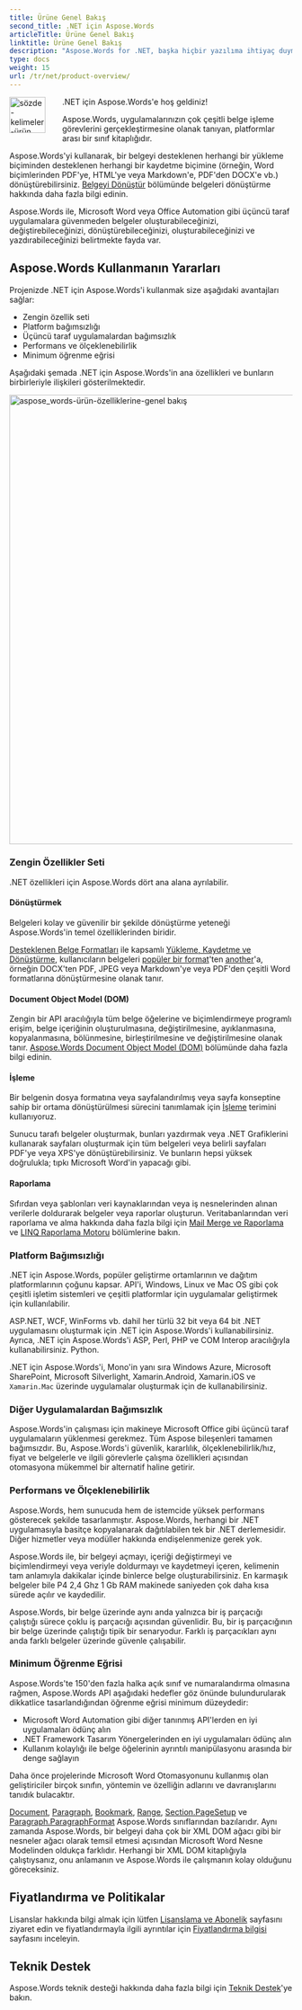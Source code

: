 ```yaml
---
title: Ürüne Genel Bakış
second_title: .NET için Aspose.Words
articleTitle: Ürüne Genel Bakış
linktitle: Ürüne Genel Bakış
description: "Aspose.Words for .NET, başka hiçbir yazılıma ihtiyaç duymadan belgeleri oluşturmak, değiştirmek, dönüştürmek, işlemek ve yazdırmak için tasarlanmış bir yazılım kitaplığıdır."
type: docs
weight: 15
url: /tr/net/product-overview/
---
```


<img src="/words/net/product-overview/product-overview_1" alt="sözde-kelimeler-ürün" align="left" style="width:64px; margin: 0 30px 30px 0"/>

.NET için Aspose.Words'e hoş geldiniz!

Aspose.Words, uygulamalarınızın çok çeşitli belge işleme görevlerini gerçekleştirmesine olanak tanıyan, platformlar arası bir sınıf kitaplığıdır.

Aspose.Words'yi kullanarak, bir belgeyi desteklenen herhangi bir yükleme biçiminden desteklenen herhangi bir kaydetme biçimine (örneğin, Word biçimlerinden PDF'ye, HTML'ye veya Markdown'e, PDF'den DOCX'e vb.) dönüştürebilirsiniz. [Belgeyi Dönüştür](/words/tr/net/convert-a-document/) bölümünde belgeleri dönüştürme hakkında daha fazla bilgi edinin.

Aspose.Words ile, Microsoft Word veya Office Automation gibi üçüncü taraf uygulamalara güvenmeden belgeler oluşturabileceğinizi, değiştirebileceğinizi, dönüştürebileceğinizi, oluşturabileceğinizi ve yazdırabileceğinizi belirtmekte fayda var.

## Aspose.Words Kullanmanın Yararları

Projenizde .NET için Aspose.Words'i kullanmak size aşağıdaki avantajları sağlar:

- Zengin özellik seti
- Platform bağımsızlığı
- Üçüncü taraf uygulamalardan bağımsızlık
- Performans ve ölçeklenebilirlik
- Minimum öğrenme eğrisi

Aşağıdaki şemada .NET için Aspose.Words'in ana özellikleri ve bunların birbirleriyle ilişkileri gösterilmektedir.

<img src="/words/net/product-overview/aspose-words-product-features-overview.png" alt="aspose_words-ürün-özelliklerine-genel bakış" style="width:800px"/>

### Zengin Özellikler Seti

.NET özellikleri için Aspose.Words dört ana alana ayrılabilir.

#### Dönüştürmek

Belgeleri kolay ve güvenilir bir şekilde dönüştürme yeteneği Aspose.Words'in temel özelliklerinden biridir.

[Desteklenen Belge Formatları](/words/tr/net/supported-document-formats/) ile kapsamlı [Yükleme, Kaydetme ve Dönüştürme](/words/tr/net/loading-saving-and-converting/), kullanıcıların belgeleri [popüler bir format](https://reference.aspose.com/words/net/aspose.words/loadformat/)'ten [another](https://reference.aspose.com/words/net/aspose.words/saveformat/)'a, örneğin DOCX'ten PDF, JPEG veya Markdown'ye veya PDF'den çeşitli Word formatlarına dönüştürmesine olanak tanır.

#### Document Object Model (DOM)

Zengin bir API aracılığıyla tüm belge öğelerine ve biçimlendirmeye programlı erişim, belge içeriğinin oluşturulmasına, değiştirilmesine, ayıklanmasına, kopyalanmasına, bölünmesine, birleştirilmesine ve değiştirilmesine olanak tanır. [Aspose.Words Document Object Model (DOM)](/words/tr/net/aspose-words-document-object-model/) bölümünde daha fazla bilgi edinin.

#### İşleme

Bir belgenin dosya formatına veya sayfalandırılmış veya sayfa konseptine sahip bir ortama dönüştürülmesi sürecini tanımlamak için [İşleme](/words/tr/net/rendering/) terimini kullanıyoruz.

Sunucu tarafı belgeler oluşturmak, bunları yazdırmak veya .NET Grafiklerini kullanarak sayfaları oluşturmak için tüm belgeleri veya belirli sayfaları PDF'ye veya XPS'ye dönüştürebilirsiniz. Ve bunların hepsi yüksek doğrulukla; tıpkı Microsoft Word'in yapacağı gibi.

#### Raporlama

Sıfırdan veya şablonları veri kaynaklarından veya iş nesnelerinden alınan verilerle doldurarak belgeler veya raporlar oluşturun. Veritabanlarından veri raporlama ve alma hakkında daha fazla bilgi için [Mail Merge ve Raporlama](/words/net/mail-merge-and-reporting/) ve [LINQ Raporlama Motoru](/words/net/linq-reporting-engine/) bölümlerine bakın.

### Platform Bağımsızlığı

.NET için Aspose.Words, popüler geliştirme ortamlarının ve dağıtım platformlarının çoğunu kapsar. API'i, Windows, Linux ve Mac OS gibi çok çeşitli işletim sistemleri ve çeşitli platformlar için uygulamalar geliştirmek için kullanılabilir.

ASP.NET, WCF, WinForms vb. dahil her türlü 32 bit veya 64 bit .NET uygulamasını oluşturmak için .NET için Aspose.Words'i kullanabilirsiniz. Ayrıca, .NET için Aspose.Words'i ASP, Perl, PHP ve COM Interop aracılığıyla kullanabilirsiniz. Python.

.NET için Aspose.Words'i, Mono'in yanı sıra Windows Azure, Microsoft SharePoint, Microsoft Silverlight, Xamarin.Android, Xamarin.iOS ve `Xamarin.Mac` üzerinde uygulamalar oluşturmak için de kullanabilirsiniz.

### Diğer Uygulamalardan Bağımsızlık

Aspose.Words'in çalışması için makineye Microsoft Office gibi üçüncü taraf uygulamaların yüklenmesi gerekmez. Tüm Aspose bileşenleri tamamen bağımsızdır. Bu, Aspose.Words'i güvenlik, kararlılık, ölçeklenebilirlik/hız, fiyat ve belgelerle ve ilgili görevlerle çalışma özellikleri açısından otomasyona mükemmel bir alternatif haline getirir.

### Performans ve Ölçeklenebilirlik

Aspose.Words, hem sunucuda hem de istemcide yüksek performans gösterecek şekilde tasarlanmıştır. Aspose.Words, herhangi bir .NET uygulamasıyla basitçe kopyalanarak dağıtılabilen tek bir .NET derlemesidir. Diğer hizmetler veya modüller hakkında endişelenmenize gerek yok.

Aspose.Words ile, bir belgeyi açmayı, içeriği değiştirmeyi ve biçimlendirmeyi veya veriyle doldurmayı ve kaydetmeyi içeren, kelimenin tam anlamıyla dakikalar içinde binlerce belge oluşturabilirsiniz. En karmaşık belgeler bile P4 2,4 Ghz 1 Gb RAM makinede saniyeden çok daha kısa sürede açılır ve kaydedilir.

Aspose.Words, bir belge üzerinde aynı anda yalnızca bir iş parçacığı çalıştığı sürece çoklu iş parçacığı açısından güvenlidir. Bu, bir iş parçacığının bir belge üzerinde çalıştığı tipik bir senaryodur. Farklı iş parçacıkları aynı anda farklı belgeler üzerinde güvenle çalışabilir.

### Minimum Öğrenme Eğrisi

Aspose.Words'te 150'den fazla halka açık sınıf ve numaralandırma olmasına rağmen, Aspose.Words API aşağıdaki hedefler göz önünde bulundurularak dikkatlice tasarlandığından öğrenme eğrisi minimum düzeydedir:

- Microsoft Word Automation gibi diğer tanınmış API'lerden en iyi uygulamaları ödünç alın
- .NET Framework Tasarım Yönergelerinden en iyi uygulamaları ödünç alın
- Kullanım kolaylığı ile belge öğelerinin ayrıntılı manipülasyonu arasında bir denge sağlayın

Daha önce projelerinde Microsoft Word Otomasyonunu kullanmış olan geliştiriciler birçok sınıfın, yöntemin ve özelliğin adlarını ve davranışlarını tanıdık bulacaktır.

[Document](https://reference.aspose.com/words/net/aspose.words/document/), [Paragraph](https://reference.aspose.com/words/net/aspose.words/paragraph/), [Bookmark](https://reference.aspose.com/words/net/aspose.words/bookmark/), [Range](https://reference.aspose.com/words/net/aspose.words/range/), [Section.PageSetup](https://reference.aspose.com/words/net/aspose.words/section/pagesetup/) ve [Paragraph.ParagraphFormat](https://reference.aspose.com/words/net/aspose.words/paragraphformat/) Aspose.Words sınıflarından bazılarıdır. Aynı zamanda Aspose.Words, bir belgeyi daha çok bir XML DOM ağacı gibi bir nesneler ağacı olarak temsil etmesi açısından Microsoft Word Nesne Modelinden oldukça farklıdır. Herhangi bir XML DOM kitaplığıyla çalıştıysanız, onu anlamanın ve Aspose.Words ile çalışmanın kolay olduğunu göreceksiniz.

## Fiyatlandırma ve Politikalar

Lisanslar hakkında bilgi almak için lütfen [Lisanslama ve Abonelik](/words/tr/net/licensing/) sayfasını ziyaret edin ve fiyatlandırmayla ilgili ayrıntılar için [Fiyatlandırma bilgisi](https://purchase.aspose.com/pricing/words/family/) sayfasını inceleyin.

## Teknik Destek

Aspose.Words teknik desteği hakkında daha fazla bilgi için [Teknik Destek](/words/tr/net/technical-support/)'ye bakın.

